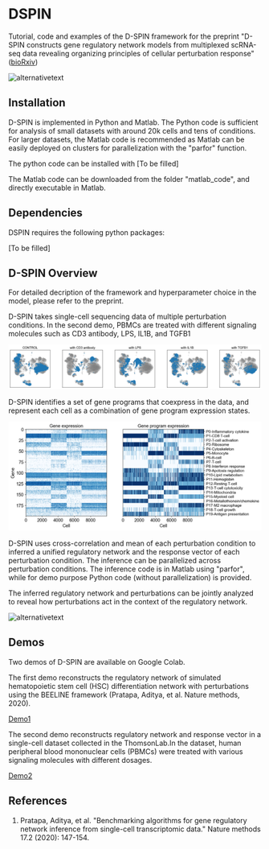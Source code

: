 # DSPIN
Tutorial, code and examples of the D-SPIN framework for the preprint "D-SPIN constructs gene regulatory network models from multiplexed scRNA-seq data revealing organizing principles of cellular perturbation response" ([bioRxiv](https://www.biorxiv.org/content/10.1101/2023.04.19.537364))

![alternativetext](/figure/readme/Figure1_20230309_Inna.png)

## Installation

D-SPIN is implemented in Python and Matlab. The Python code is sufficient for analysis of small datasets with around 20k cells and tens of conditions. For larger datasets, the Matlab code is recommended as Matlab can be easily deployed on clusters for parallelization with the "parfor" function. 

The python code can be installed with [To be filled]

The Matlab code can be downloaded from the folder "matlab_code", and directly executable in Matlab.

## Dependencies

DSPIN requires the following python packages:

[To be filled]

## D-SPIN Overview

For detailed decription of the framework and hyperparameter choice in the model, please refer to the preprint.

D-SPIN takes single-cell sequencing data of multiple perturbation conditions. In the second demo, PBMCs are treated with different signaling molecules such as CD3 antibody, LPS, IL1B, and TGFB1

![alternativetext](/figure/thomsonlab_signaling/example_conditions.png)

D-SPIN identifies a set of gene programs that coexpress in the data, and represent each cell as a combination of gene program expression states. 

![alternativetext](/figure/thomsonlab_signaling/gene_program_example.png)

D-SPIN uses cross-correlation and mean of each perturbation condition to inferred a unified regulatory network and the response vector of each perturbation condition. The inference can be parallelized across perturbation conditions. The inference code is in Matlab using "parfor", while for demo purpose Python code (without parallelization) is provided.

The inferred regulatory network and perturbations can be jointly analyzed to reveal how perturbations act in the context of the regulatory network.

![alternativetext](/figure/thomsonlab_signaling/joint_network_perturbation.png)

## Demos

Two demos of D-SPIN are available on Google Colab. 

The first demo reconstructs the regulatory network of simulated hematopoietic stem cell (HSC) differentiation network with perturbations using the BEELINE framework (Pratapa, Aditya, et al. Nature methods, 2020). 

[Demo1](https://colab.research.google.com/drive/1YdvjNiCkyGx-azXzXz7gqjGGE9RXrDbL?usp=sharing)

The second demo reconstructs regulatory network and response vector in a single-cell dataset collected in the ThomsonLab.In the dataset, human peripheral blood mononuclear cells (PBMCs) were treated with various signaling molecules with different dosages. 

[Demo2](https://colab.research.google.com/drive/1zrWFZWtaHQAzG88jgtovCPzt3wiXdlwf?usp=sharing)


## References

1. Pratapa, Aditya, et al. "Benchmarking algorithms for gene regulatory network inference from single-cell transcriptomic data." Nature methods 17.2 (2020): 147-154.
